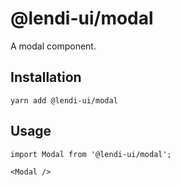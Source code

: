 # @lendi-ui/modal

A modal component.

## Installation

```
yarn add @lendi-ui/modal
```

## Usage

```
import Modal from '@lendi-ui/modal';

<Modal />
```
